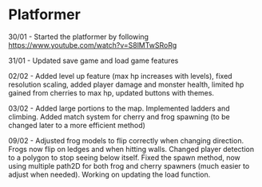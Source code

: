 # **Platformer**

30/01 - Started the platformer by following https://www.youtube.com/watch?v=S8lMTwSRoRg 

31/01 - Updated save game and load game features

02/02 - Added level up feature (max hp increases with levels), fixed resolution scaling, added player damage and monster health, limited hp gained from cherries to max hp, updated buttons with themes.  

03/02 - Added large portions to the map. Implemented ladders and climbing. Added match system for cherry and frog spawning (to be changed later to a more efficient method)

09/02 - Adjusted frog models to flip correctly when changing direction. Frogs now flip on ledges and when hitting walls. Changed player detection to a polygon to stop seeing below itself. Fixed the spawn method, now using multiple path2D for both frog and cherry spawners (much easier to adjust when needed). Working on updating the load function. 
